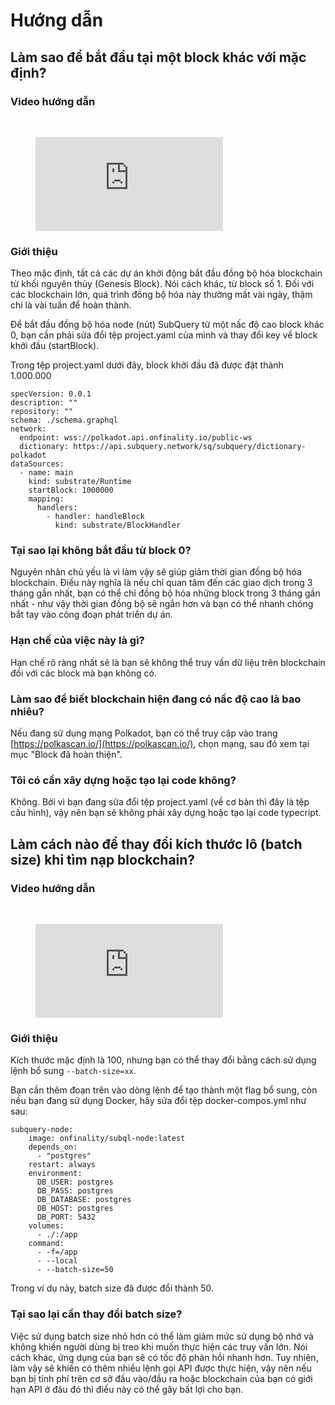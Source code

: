 # Hướng dẫn

## Làm sao để bắt đầu tại một block khác với mặc định?

### Video hướng dẫn

<br/>
<figure class="video_container">
  <iframe src="https://www.youtube.com/embed/ZiNSXDMHmBk" frameborder="0" allowfullscreen="true"></iframe>
</figure>

### Giới thiệu

Theo mặc định, tất cả các dự án khởi động bắt đầu đồng bộ hóa blockchain từ khối nguyên thủy (Genesis Block). Nói cách khác, từ block số 1. Đối với các blockchain lớn, quá trình đồng bộ hóa này thường mất vài ngày, thậm chí là vài tuần để hoàn thành.

Để bắt đầu đồng bộ hóa node (nút) SubQuery từ một nấc độ cao block khác 0, bạn cần phải sửa đổi tệp project.yaml của mình và thay đổi key về block khởi đầu (startBlock).

Trong tệp project.yaml dưới đây, block khởi đầu đã được đặt thành 1.000.000

```shell
specVersion: 0.0.1
description: ""
repository: ""
schema: ./schema.graphql
network:
  endpoint: wss://polkadot.api.onfinality.io/public-ws
  dictionary: https://api.subquery.network/sq/subquery/dictionary-polkadot
dataSources:
  - name: main
    kind: substrate/Runtime
    startBlock: 1000000
    mapping:
      handlers:
        - handler: handleBlock
          kind: substrate/BlockHandler
```

### Tại sao lại không bắt đầu từ block 0?

Nguyên nhân chủ yếu là vì làm vậy sẽ giúp giảm thời gian đồng bộ hóa blockchain. Điều này nghĩa là nếu chỉ quan tâm đến các giao dịch trong 3 tháng gần nhất, bạn có thể chỉ đồng bộ hóa những block trong 3 tháng gần nhất - như vậy thời gian đồng bộ sẽ ngắn hơn và bạn có thể nhanh chóng bắt tay vào công đoạn phát triển dự án.

### Hạn chế của việc này là gì?

Hạn chế rõ ràng nhất sẽ là bạn sẽ không thể truy vấn dữ liệu trên blockchain đối với các block mà bạn không có.

### Làm sao để biết blockchain hiện đang có nấc độ cao là bao nhiêu?

Nếu đang sử dụng mạng Polkadot, bạn có thể truy cập vào trang [https://polkascan.io/](https://polkascan.io/), chọn mạng, sau đó xem tại mục "Block đã hoàn thiện".

### Tôi có cần xây dựng hoặc tạo lại code không?

Không. Bởi vì bạn đang sửa đổi tệp project.yaml (về cơ bản thì đây là tệp cấu hình), vậy nên bạn sẽ không phải xây dựng hoặc tạo lại code typecript.

## Làm cách nào để thay đổi kích thước lô (batch size) khi tìm nạp blockchain?

### Video hướng dẫn

<br/>
<figure class="video_container">
  <iframe src="https://www.youtube.com/embed/LO_Gea_IN_s" frameborder="0" allowfullscreen="true"></iframe>
</figure>

### Giới thiệu

Kích thước mặc định là 100, nhưng bạn có thể thay đổi bằng cách sử dụng lệnh bổ sung `--batch-size=xx`.

Bạn cần thêm đoạn trên vào dòng lệnh để tạo thành một flag bổ sung, còn nếu bạn đang sử dụng Docker, hãy sửa đổi tệp docker-compos.yml như sau:

```shell
subquery-node:
    image: onfinality/subql-node:latest
    depends_on:
      - "postgres"
    restart: always
    environment:
      DB_USER: postgres
      DB_PASS: postgres
      DB_DATABASE: postgres
      DB_HOST: postgres
      DB_PORT: 5432
    volumes:
      - ./:/app
    command:
      - -f=/app
      - --local
      - --batch-size=50

```

Trong ví dụ này, batch size đã được đổi thành 50.

### Tại sao lại cần thay đổi batch size?

Việc sử dụng batch size nhỏ hơn có thể làm giảm mức sử dụng bộ nhớ và không khiến người dùng bị treo khi muốn thực hiện các truy vấn lớn. Nói cách khác, ứng dụng của bạn sẽ có tốc độ phản hồi nhanh hơn. Tuy nhiên, làm vậy sẽ khiến có thêm nhiều lệnh gọi API được thực hiện, vậy nên nếu bạn bị tính phí trên cơ sở đầu vào/đầu ra hoặc blockchain của bạn có giới hạn API ở đâu đó thì điều này có thể gây bất lợi cho bạn.